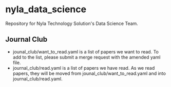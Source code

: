 # nyla_data_science
Repository for Nyla Technology Solution's Data Science Team.

## Journal Club

* jounal_club/want_to_read.yaml is a list of papers we want to read. To add to the list, please submit a merge request with the amended yaml file.
* journal_club/read.yaml is a list of papers we have read. As we read papers, they will be moved from jounal_club/want_to_read.yaml and into journal_club/read.yaml.